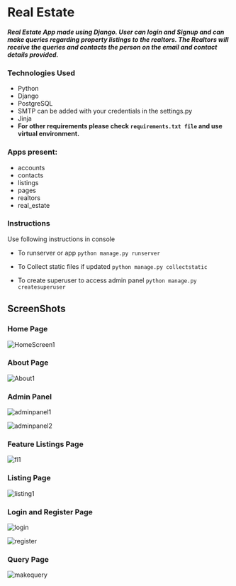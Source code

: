 # Real Estate

***Real Estate App made using Django. User can login and Signup and can make queries regarding property listings to the realtors. The Realtors will receive the queries and contacts the person on the email and contact details provided.***

### Technologies Used
- Python
- Django
- PostgreSQL
- SMTP can be added with your credentials in the settings.py
- Jinja
- **For other requirements please check `requirements.txt file` and use virtual environment.**

### Apps present:
- accounts
- contacts
- listings
- pages
- realtors
- real_estate

### Instructions
Use following instructions in console
- To runserver or app ``python manage.py runserver``

- To Collect static files if updated ``python manage.py collectstatic``
- To create superuser to access admin panel ``python manage.py createsuperuser``

## ScreenShots
### Home Page
![HomeScreen1](images/homescreen1.jpeg)

### About Page
![About1](images/about1.jpeg)

### Admin Panel
![adminpanel1](images/adminpanel1.jpeg)

![adminpanel2](images/adminpanel2.jpeg)

### Feature Listings Page
![fl1](images/fl1.jpeg)

### Listing Page
![listing1](images/listing1.jpeg)

### Login and Register Page
![login](images/login.jpeg)

![register](images/register.jpeg)

### Query Page
![makequery](images/makequery.jpeg)
